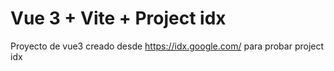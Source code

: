 # Vue 3 + Vite + Project idx
Proyecto de vue3 creado desde https://idx.google.com/ para probar project idx
